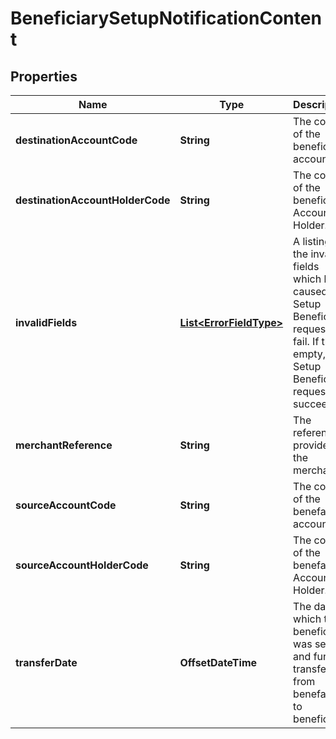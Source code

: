 

# BeneficiarySetupNotificationContent


## Properties

| Name | Type | Description | Notes |
|------------ | ------------- | ------------- | -------------|
|**destinationAccountCode** | **String** | The code of the beneficiary account. |  [optional] |
|**destinationAccountHolderCode** | **String** | The code of the beneficiary Account Holder. |  [optional] |
|**invalidFields** | [**List&lt;ErrorFieldType&gt;**](ErrorFieldType.md) | A listing of the invalid fields which have caused the Setup Beneficiary request to fail. If this is empty, the Setup Beneficiary request has succeeded. |  [optional] |
|**merchantReference** | **String** | The reference provided by the merchant. |  [optional] |
|**sourceAccountCode** | **String** | The code of the benefactor account. |  [optional] |
|**sourceAccountHolderCode** | **String** | The code of the benefactor Account Holder. |  [optional] |
|**transferDate** | **OffsetDateTime** | The date on which the beneficiary was set up and funds transferred from benefactor to beneficiary. |  [optional] |




